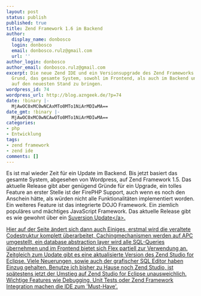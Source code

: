 ```yaml
---
layout: post
status: publish
published: true
title: Zend Framework 1.6 im Backend
author:
  display_name: donbosco
  login: donbosco
  email: donbosco.rulz@gmail.com
  url: ''
author_login: donbosco
author_email: donbosco.rulz@gmail.com
excerpt: Die neue Zend IDE und ein Versionsupgrade des Zend Frameworks sind verfügbar.
  Grund, das gesamte System, sowohl im Frontend, als auch im Backend und auch privat
  auf den neuesten Stand zu bringen.
wordpress_id: 74
wordpress_url: http://blog.azngeek.de/?p=74
date: !binary |-
  MjAwOC0xMC0wNCAxMTo0MTo1NiArMDIwMA==
date_gmt: !binary |-
  MjAwOC0xMC0wNCAwOTo0MTo1NiArMDIwMA==
categories:
- php
- Entwicklung
tags:
- zend framework
- zend ide
comments: []
---
```

<p>Es ist mal wieder Zeit f&uuml;r ein Update im Backend. Bis jetzt basiert das gesamte System, abgesehen von Wordpress, auf Zend Framework 1.5. Das aktuelle Release gibt aber gen&uuml;gend Gr&uuml;nde f&uuml;r ein Upgrade, ein tolles Feature an erster Stelle ist der FirePHP Support, auch wenn es noch den Anschein h&auml;tte, als w&uuml;rden nicht alle Funktionalit&auml;ten implementiert worden. Ein weiteres Feature ist das integrierte DOJO Framework. Ein ziemlich popul&auml;res und m&auml;chtiges JavaScript Framework. Das aktuelle Release gibt es wie gewohnt &uuml;ber ein <a title="Zend Framework Subversion" href="http:&#47;&#47;framework.zend.com&#47;download&#47;subversion">Suversion Update<&#47;a>.</p>
<p>Hier auf der Seite &auml;ndert sich dann auch Einiges, erstmal wird die veraltete Codestruktur komplett &uuml;berarbeitet, Cachingmechanismen werden auf APC umgestellt, ein database abstraction layer wird alle SQL-Queries &uuml;bernehmen und im Frontend bietet sich Flex partiell zur Verwendung an.<br />
Zeitgleich zum Update gibt es eine aktualisierte Version des Zend Studio for Eclipse. Viele Neuerungen, sowie auch der grafischer SQL Editor haben Einzug gehalten. Benutze ich bisher zu Hause noch Zend Studio, ist sp&auml;testens jetzt der Umstieg auf Zend Studio for Eclipse unausweichlich. Wichtige Features wie Debugging, Unit Tests oder Zend Framework Integration machen die IDE zum 'Must-Have'.</p>
